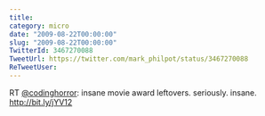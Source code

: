 ```yaml
---
title: 
category: micro
date: "2009-08-22T00:00:00"
slug: "2009-08-22T00:00:00"
TwitterId: 3467270088
TweetUrl: https://twitter.com/mark_philpot/status/3467270088
ReTweetUser: 
---
```


RT [@codinghorror](https://twitter.com/codinghorror): insane movie award leftovers. seriously. insane. http://bit.ly/jYV12